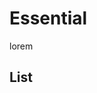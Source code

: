 
<script>

 import ListOfEssential from '$lib/components/listofEssential.svelte';

</script>

# Essential

lorem

## List

<ListOfEssential />
